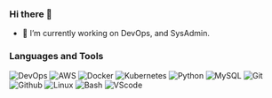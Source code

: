 ### Hi there 👋

- 🔭 I’m currently working on DevOps, and SysAdmin.

### Languages and Tools

![DevOps](https://img.shields.io/badge/DevOps-%2314354C.svg?style=for-the-badge&logo=DevOps&logoColor=white)
![AWS](https://img.shields.io/badge/aws-%2314354C.svg?style=for-the-badge&logo=AWS&logoColor=white)
![Docker](https://img.shields.io/badge/docker-099cec.svg?style=for-the-badge&logo=docker&logoColor=white)
![Kubernetes](https://img.shields.io/badge/kubernetes-346ee5.svg?style=for-the-badge&logo=kubernetes&logoColor=white)
![Python](https://img.shields.io/badge/python-%2314354C.svg?style=for-the-badge&logo=python&logoColor=white)
![MySQL](https://img.shields.io/badge/mysql-f19103.svg?style=for-the-badge&logo=mysql&logoColor=white)
![Git](https://img.shields.io/badge/git-%23F05033.svg?style=for-the-badge&logo=git&logoColor=white)
![Github](https://img.shields.io/badge/github-%23121011.svg?style=for-the-badge&logo=github&logoColor=white)
![Linux](https://img.shields.io/badge/Linux-FCC624?style=for-the-badge&logo=linux&logoColor=black)
![Bash](https://img.shields.io/badge/bash-2c3539.svg?style=for-the-badge&logo=gnu-bash&logoColor=white)
![VScode](https://img.shields.io/badge/VisualStudioCode-0078d7.svg?style=for-the-badge&logo=visual-studio-code&logoColor=white)
</br>

<!--
**nicolas701/nicolas701** is a ✨ _special_ ✨ repository because its `README.md` (this file) appears on your GitHub profile.

Here are some ideas to get you started:

- 🔭 I’m currently working ...
- 🌱 I’m currently learning ...
- 👯 I’m looking to collaborate on ...
- 🤔 I’m looking for help with ...
- 💬 Ask me about ...
- 📫 How to reach me: ...
- 😄 Pronouns: ...
- ⚡ Fun fact: ...
-->

